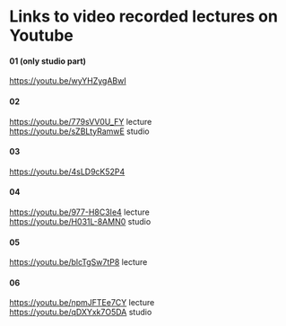 # Links to video recorded lectures on Youtube

#### 01 (only studio part)
https://youtu.be/wyYHZygABwI
#### 02
https://youtu.be/779sVV0U_FY lecture  
https://youtu.be/sZBLtyRamwE studio
#### 03
https://youtu.be/4sLD9cK52P4
#### 04
https://youtu.be/977-H8C3Ie4 lecture  
https://youtu.be/H031L-8AMN0 studio

#### 05
https://youtu.be/blcTgSw7tP8 lecture  

#### 06
https://youtu.be/npmJFTEe7CY lecture  
https://youtu.be/qDXYxk7O5DA studio


